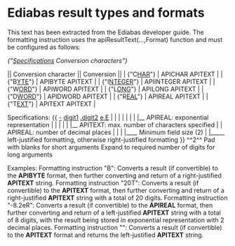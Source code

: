# Ediabas result types and formats
This text has been extracted from the Ediabas developer guide.
The formatting instruction uses the apiResultText(...,Format) function and must be configured as follows:

_{"[Specifications](Specifications) Conversion characters"}_

|| Conversion character || Conversion ||
| {"C[HAR](HAR)"} | APICHAR APITEXT |
| {"B[YTE](YTE)"} | APIBYTE APITEXT | 
| {"I[NTEGER](NTEGER)"} | APIINTEGER APITEXT | 
| {"W[ORD](ORD)"} | APIWORD APITEXT | 
| {"L[ONG](ONG)"} | APILONG APITEXT | 
| {"D[WORD](WORD)"} | APIDWORD APITEXT | 
| {"R[EAL](EAL)"} | APIREAL APITEXT |
| {"T[EXT](EXT)"} | APITEXT APITEXT |

Specifications:
{{
     [-](-) [digit1](digit1)       [.digit2](.digit2)      [e,E](e,E)
     |   |              |              |
     |   |              |              |__  APIREAL: exponential representation
     |   |              |
     |   |              |__     APITEXT: max. number of characters specified
     |   |                      APIREAL: number of decimal places
     |   |
     |   |____ Minimum field size (2)
     |
     |_____    left-justified formatting, otherwise
               right-justified formatting
}}
^^2^^    Pad with blanks for short arguments
     Expand to required number of digits for long arguments

Examples:
Formatting instruction "B": Converts a result (if convertible) to the **APIBYTE** format, then further converting and return of a right-justified **APITEXT** string.
Formatting instruction "20T": Converts a result (if convertible) to the **APITEXT** format, then further converting and return of a right-justified **APITEXT** string with a total of 20 digits.
Formatting instruction "-8.2eR": Converts a result (if convertible) to the **APIREAL** format, then further converting and return of a left-justified **APITEXT** string with a total of 8 digits, with the result being stored in exponential representation with 2 decimal places.
Formatting instruction "": Converts a result (if convertible) to the **APITEXT** format and returns the left-justified **APITEXT** string.
